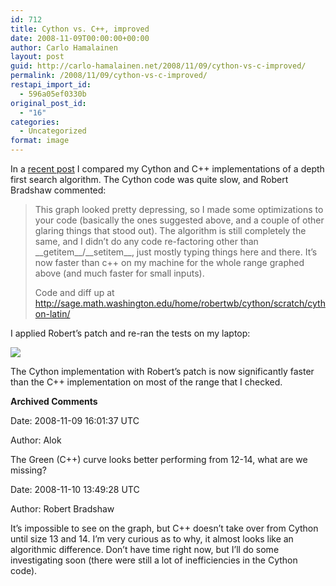 ```yaml
---
id: 712
title: Cython vs. C++, improved
date: 2008-11-09T00:00:00+00:00
author: Carlo Hamalainen
layout: post
guid: http://carlo-hamalainen.net/2008/11/09/cython-vs-c-improved/
permalink: /2008/11/09/cython-vs-c-improved/
restapi_import_id:
  - 596a05ef0330b
original_post_id:
  - "16"
categories:
  - Uncategorized
format: image
---
```

In a [recent post](http://carlo-hamalainen.net/blog/2008/03/04/cython-vs-c/) I compared my Cython and C++ implementations of a depth first search algorithm. The Cython code was quite slow, and Robert Bradshaw commented:

> This graph looked pretty depressing, so I made some optimizations to your code (basically the ones suggested above, and a couple of other glaring things that stood out). The algorithm is still completely the same, and I didn’t do any code re-factoring other than \_\_getitem\_\_/\_\_setitem\_\_, just mostly typing things here and there. It’s now faster than c++ on my machine for the whole range graphed above (and much faster for small inputs).
> 
> Code and diff up at <http://sage.math.washington.edu/home/robertwb/cython/scratch/cython-latin/>

I applied Robert&#8217;s patch and re-ran the tests on my laptop:

![](/blog/myfiles/cython-vs-cpp-new.png) 

The Cython implementation with Robert&#8217;s patch is now significantly faster than the C++ implementation on most of the range that I checked.

**Archived Comments**

Date: 2008-11-09 16:01:37 UTC

Author: Alok

The Green (C++) curve looks better performing from 12-14, what are we missing?

Date: 2008-11-10 13:49:28 UTC

Author: Robert Bradshaw

It&#8217;s impossible to see on the graph, but C++ doesn&#8217;t take over from Cython until size 13 and 14. I&#8217;m very curious as to why, it almost looks like an algorithmic difference. Don&#8217;t have time right now, but I&#8217;ll do some investigating soon (there were still a lot of inefficiencies in the Cython code).